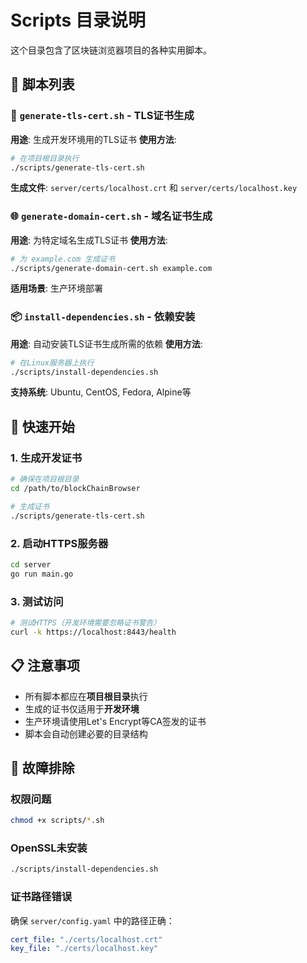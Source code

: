 # Scripts 目录说明

这个目录包含了区块链浏览器项目的各种实用脚本。

## 📁 脚本列表

### 🔐 `generate-tls-cert.sh` - TLS证书生成
**用途**: 生成开发环境用的TLS证书
**使用方法**: 
```bash
# 在项目根目录执行
./scripts/generate-tls-cert.sh
```
**生成文件**: `server/certs/localhost.crt` 和 `server/certs/localhost.key`

### 🌐 `generate-domain-cert.sh` - 域名证书生成
**用途**: 为特定域名生成TLS证书
**使用方法**: 
```bash
# 为 example.com 生成证书
./scripts/generate-domain-cert.sh example.com
```
**适用场景**: 生产环境部署

### 📦 `install-dependencies.sh` - 依赖安装
**用途**: 自动安装TLS证书生成所需的依赖
**使用方法**: 
```bash
# 在Linux服务器上执行
./scripts/install-dependencies.sh
```
**支持系统**: Ubuntu, CentOS, Fedora, Alpine等

## 🚀 快速开始

### 1. 生成开发证书
```bash
# 确保在项目根目录
cd /path/to/blockChainBrowser

# 生成证书
./scripts/generate-tls-cert.sh
```

### 2. 启动HTTPS服务器
```bash
cd server
go run main.go
```

### 3. 测试访问
```bash
# 测试HTTPS（开发环境需要忽略证书警告）
curl -k https://localhost:8443/health
```

## 📋 注意事项

- 所有脚本都应在**项目根目录**执行
- 生成的证书仅适用于**开发环境**
- 生产环境请使用Let's Encrypt等CA签发的证书
- 脚本会自动创建必要的目录结构

## 🔧 故障排除

### 权限问题
```bash
chmod +x scripts/*.sh
```

### OpenSSL未安装
```bash
./scripts/install-dependencies.sh
```

### 证书路径错误
确保 `server/config.yaml` 中的路径正确：
```yaml
cert_file: "./certs/localhost.crt"
key_file: "./certs/localhost.key"
```
